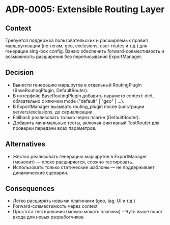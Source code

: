 # ADR-0005: Extensible Routing Layer

## Context
Требуется поддержка пользовательских и расширяемых правил маршрутизации (по тегам, geo, exclusions, user-routes и т.д.) для генерации sing-box config. Важно обеспечить forward-совместимость и возможность расширения без переписывания ExportManager.

## Decision
- Вынести генерацию маршрутов в отдельный RoutingPlugin (BaseRoutingPlugin, DefaultRouter).
- В интерфейс BaseRoutingPlugin добавить параметр context: dict, обязательно с ключом mode ("default" | "geo" | ...).
- В ExportManager вызывать routing_plugin после фильтрации servers/exclusions, до сериализации.
- Fallback реализовать только через плагин (DefaultRouter).
- Добавить минимальные тесты, включая фиктивный TestRouter для проверки передачи всех параметров.

## Alternatives
- Жёстко реализовать генерацию маршрутов в ExportManager (монолит) — плохо расширяется, сложно тестировать.
- Использовать только статические шаблоны — не поддерживает динамические сценарии.

## Consequences
+ Легко расширять новыми плагинами (geo, tag, UI и т.д.)
+ Forward-совместимость через context
+ Простота тестирования (можно мокать плагины)
– Чуть выше порог входа для новых разработчиков
